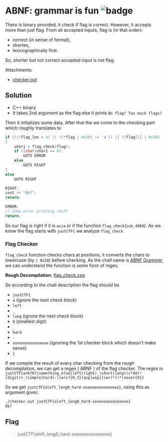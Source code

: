 # ABNF: grammar is fun ![badge](https://img.shields.io/badge/Post%20CTF-Writeup-success)

There is binary provided, it check if flag is correct. However, it accepts more than just flag.
From all accepted inputs, flag is (in that order):

* correct (in sense of format),
* shortes,
* lexicographically first.

So, shorter but not correct accepted input is not flag.

Attachments:
* [checker.out](./checker.out)

## Solution

- C++ binary
- It takes 2nd argument as the flag else it prints `No flag? Too much flags?`

Then it initializes some data.
After that the we come to the checking part which roughly translates to
```cpp
if ((((flag_len < 4) || ((*flag | 0x20) != 'a')) || ((flag[1] | 0x20) != 's')) || (((flag[2] | 0x20) != 'i' || ((flag[3] | 0x20) != 'a'))))
{
	uVar1 = flag_check(flag);
	if ((char)uVar1 == 0)
		GOTO ERROR
	else
		GOTO RIGHT
}
else
	GOTO RIGHT

RIGHT:
cout << "Ok?";
return;

ERROR:
// Some error printing stuff
return;
```

So our flag is right if it is `asia` or if the function `flag_check`(`sub_4960`). As we know the flag starts with `justCTF{` we analyze `flag_check`

### Flag Checker

`flag_check` function checks chars at positions, it converts the chars to lowercase (by `| 0x20`) before checking.
As the chall name is [ABNF Grammer](https://en.wikipedia.org/wiki/Augmented_Backus%E2%80%93Naur_form) we can understand the function is some form of regex.

**Rough Decompilation:** [flag_check.cpp](./flag_check.cpp)

So according to the chall description the flag should be
- `justCTF{`
- `a`					(ignore the next check block)
- `left`
- `_`
- `long`				(ignore the next check block)
- `0`					(smallest digit)
- `_`
- `hard`
- `-`
- `xoxoxoxoxoxoxoxo`	(ignoring the 1st checker block which doesn't make sense)
- `}`

If we compile the result of every char checking from the rough decompilation, we can get a regex ( ABNF ) of the flag checker.
The regex is `justCTF{a+b?b?(something_else|left|right)_(short|long)(c*dd)*[digit]+_(simple|hard)-((wrc){0,3}(qsp|wsp|(cwr)*))*(xoxo){4}}`

So we get `justCTF{aleft_long0_hard-xoxoxoxoxoxoxoxo}`, using this as argument gives:
```bash
./checker.out justCTF{aleft_long0_hard-xoxoxoxoxoxoxoxo}
Ok?
```

## Flag
> justCTF{aleft_long0_hard-xoxoxoxoxoxoxoxo}

